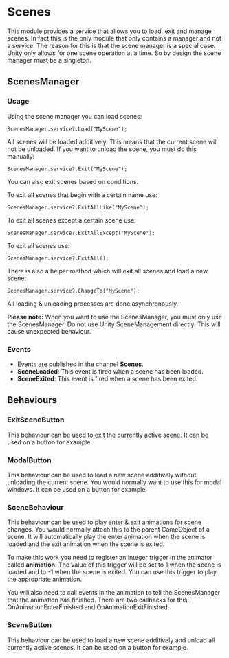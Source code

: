 # Scenes

This module provides a service that allows you to load, exit and manage scenes. In fact this is the only module that only contains a manager and not a service. The reason for this is that the scene manager is a special case. Unity only allows for one scene operation at a time. So by design the scene manager must be a singleton.

## ScenesManager

### Usage

Using the scene manager you can load scenes:

```
ScenesManager.service?.Load("MyScene");
```

All scenes will be loaded additively. This means that the current scene will not be unloaded. If you want to unload the scene, you must do this manually:

```
ScenesManager.service?.Exit("MyScene");
```

You can also exit scenes based on conditions.

To exit all scenes that begin with a certain name use:

```
ScenesManager.service?.ExitAllLike("MyScene");
```

To exit all scenes except a certain scene use:

```
ScenesManager.service?.ExitAllExcept("MyScene");
```

To exit all scenes use:

```
ScenesManager.service?.ExitAll();
```

There is also a helper method which will exit all scenes and load a new scene:

```
ScenesManager.service?.ChangeTo("MyScene");
```

All loading & unloading processes are done asynchronously.

**Please note:** When you want to use the ScenesManager, you must only use the ScenesManager. Do not use Unity SceneManagement directly. This will cause unexpected behaviour.

### Events

- Events are published in the channel **Scenes**.
- **SceneLoaded**: This event is fired when a scene has been loaded.
- **SceneExited**: This event is fired when a scene has been exited.

## Behaviours

### ExitSceneButton

This behaviour can be used to exit the currently active scene. It can be used on a button for example.

### ModalButton

This behaviour can be used to load a new scene additively without unloading the current scene. You would normally want to use this for modal windows. It can be used on a button for example.

### SceneBehaviour

This behaviour can be used to play enter & exit animations for scene changes. You would normally attach this to the parent GameObject of a scene. It will automatically play the enter animation when the scene is loaded and the exit animation when the scene is exited. 

To make this work you need to register an integer trigger in the animator called **animation**. The value of this trigger will be set to 1 when the scene is loaded and to -1 when the scene is exited. You can use this trigger to play the appropriate animation.

You will also need to call events in the animation to tell the ScenesManager that the animation has finished. There are two callbacks for this: OnAnimationEnterFinished and OnAnimationExitFinished.

### SceneButton

This behaviour can be used to load a new scene additively and unload all currently active scenes. It can be used on a button for example.

